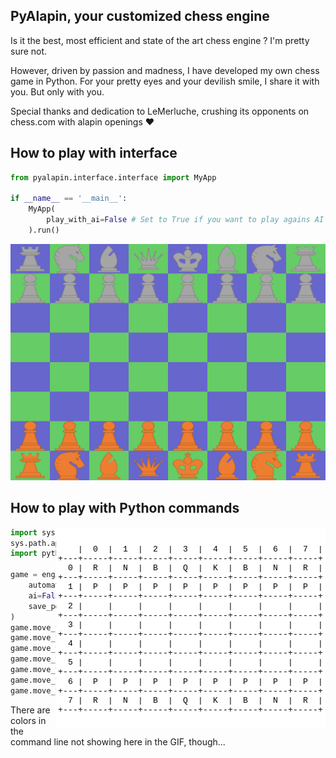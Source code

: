 ## PyAlapin, your customized chess engine
Is it the best, most efficient and state of the art chess engine ? I'm pretty sure not.

However, driven by passion and madness, I have developed my own chess game in Python.
For your pretty eyes and your devilish smile, I share it with you. But only with you.

Special thanks and dedication to LeMerluche, crushing its opponents on chess.com with alapin openings ❤️

## How to play with interface
```python
from pyalapin.interface.interface import MyApp

if __name__ == '__main__':
    MyApp(
        play_with_ai=False # Set to True if you want to play agains AI
    ).run()

```

![](docs/scholars_mate_interface.gif)

## How to play with Python commands

<img align="right" src="docs/scholars_mate_command.gif">

```python
import sys
sys.path.append("python/")
import python.engine as engine

game = engine.engine.Game(
    automatic_draw=True, # Set to True if you want to have each turn drawn in terminal
    ai=False, # set to True if you want to play agains AI
    save_pgn=False # set to True if you want to save moves as PGN
)
game.move_from_coordinates(game.player1, 1, 4, 3, 4)
game.move_from_coordinates(game.player2, 6, 4, 4, 4)
game.move_from_coordinates(game.player1, 0, 5, 3, 2)
game.move_from_coordinates(game.player2, 6, 3, 5, 4)
game.move_from_coordinates(game.player1, 0, 3, 2, 5)
game.move_from_coordinates(game.player2, 6, 2, 4, 2)
game.move_from_coordinates(game.player2, 2, 5, 6, 5)
```
There are colors in the command line not showing here in the GIF, though...

